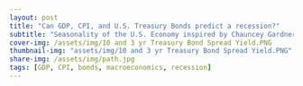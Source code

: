 ```yaml
---
layout: post
title: "Can GDP, CPI, and U.S. Treasury Bonds predict a recession?"
subtitle: "Seasonality of the U.S. Economy inspired by Chauncey Gardner" 
cover-img: /assets/img/10 and 3 yr Treasury Bond Spread Yield.PNG
thumbnail-img: "assets/img/10 and 3 yr Treasury Bond Spread Yield.PNG"
share-img: /assets/img/path.jpg
tags: [GDP, CPI, bonds, macroeconomics, recession]
---
```

